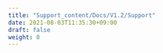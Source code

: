```yaml
---
title: "Support_content/Docs/V1.2/Support"
date: 2021-08-03T11:35:30+09:00
draft: false
weight: 0
---
```


